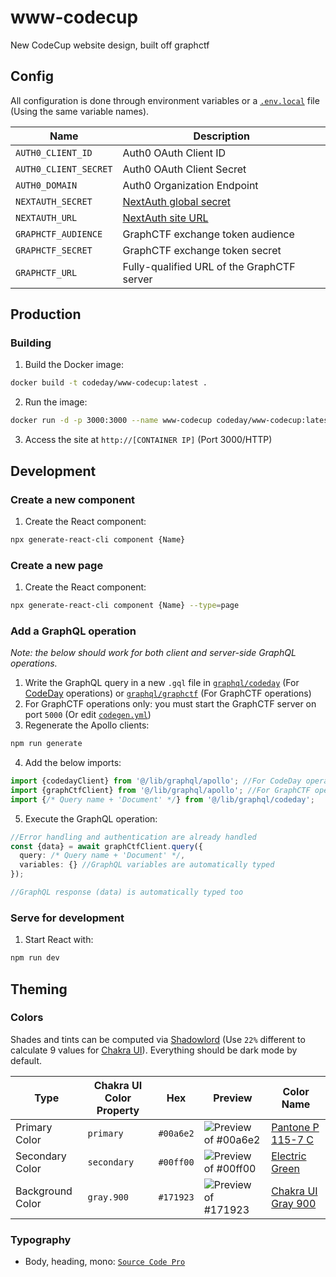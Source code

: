 # www-codecup
New CodeCup website design, built off graphctf

## Config
All configuration is done through environment variables or a [`.env.local`](https://nextjs.org/docs/basic-features/environment-variables#loading-environment-variables) file (Using the same variable names).

Name | Description
--- | ---
`AUTH0_CLIENT_ID` | Auth0 OAuth Client ID
`AUTH0_CLIENT_SECRET` | Auth0 OAuth Client Secret
`AUTH0_DOMAIN` | Auth0 Organization Endpoint
`NEXTAUTH_SECRET` | [NextAuth global secret](https://next-auth.js.org/configuration/options#secret)
`NEXTAUTH_URL` | [NextAuth site URL](https://next-auth.js.org/configuration/options#nextauth_url)
`GRAPHCTF_AUDIENCE` | GraphCTF exchange token audience
`GRAPHCTF_SECRET` | GraphCTF exchange token secret
`GRAPHCTF_URL` | Fully-qualified URL of the GraphCTF server

## Production

### Building
1. Build the Docker image:
```bash
docker build -t codeday/www-codecup:latest .
```
2. Run the image:
```bash
docker run -d -p 3000:3000 --name www-codecup codeday/www-codecup:latest
```
3. Access the site at `http://[CONTAINER IP]` (Port 3000/HTTP)

## Development

### Create a new component
1. Create the React component:
```bash
npx generate-react-cli component {Name}
```

### Create a new page
1. Create the React component:
```bash
npx generate-react-cli component {Name} --type=page
```

### Add a GraphQL operation
*Note: the below should work for both client and server-side GraphQL operations.*
1. Write the GraphQL query in a new `.gql` file in [`graphql/codeday`](graphql/codeday) (For [CodeDay](https://graph.codeday.org) operations) or [`graphql/graphctf`](graphql/graphctf) (For GraphCTF operations)
2. For GraphCTF operations only: you must start the GraphCTF server on port `5000` (Or edit [`codegen.yml`](codegen.yml))
3. Regenerate the Apollo clients:
```bash
npm run generate
```
4. Add the below imports:
```typescript
import {codedayClient} from '@/lib/graphql/apollo'; //For CodeDay operations
import {graphCtfClient} from '@/lib/graphql/apollo'; //For GraphCTF operations
import {/* Query name + 'Document' */} from '@/lib/graphql/codeday';
```
5. Execute the GraphQL operation:
```typescript
//Error handling and authentication are already handled
const {data} = await graphCtfClient.query({
  query: /* Query name + 'Document' */,
  variables: {} //GraphQL variables are automatically typed
});

//GraphQL response (data) is automatically typed too
```

### Serve for development
1. Start React with:
```bash
npm run dev
```

## Theming

### Colors
Shades and tints can be computed via [Shadowlord](https://noeldelgado.github.io/shadowlord) (Use `22%` different to calculate 9 values for [Chakra UI](https://chakra-ui.com/docs/theming/customize-theme#customizing-theme-tokens)). Everything should be dark mode by default.

Type | Chakra UI Color Property | Hex | Preview | Color Name
--- | --- | --- | --- | ---
Primary Color | `primary` | `#00a6e2` | ![Preview of #00a6e2](https://img.shields.io/badge/Primary-%2300a6e2-00a6e2?style=for-the-badge) | [Pantone P 115-7 C](https://encycolorpedia.com/00a6e2)
Secondary Color | `secondary` | `#00ff00` | ![Preview of #00ff00](https://img.shields.io/badge/Secondary-%2300ff00-00ff00?style=for-the-badge) | [Electric Green](https://encycolorpedia.com/00ff00)
Background Color | `gray.900` | `#171923` | ![Preview of #171923](https://img.shields.io/badge/Background-%23171923-171923?style=for-the-badge) | [Chakra UI Gray 900](https://chakra-ui.com/docs/theming/theme#gray)

### Typography
* Body, heading, mono: [`Source Code Pro`](https://fonts.google.com/specimen/Source+Code+Pro)
